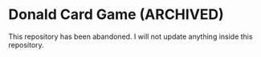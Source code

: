 # Donald Card Game (ARCHIVED)

This repository has been abandoned. I will not update anything inside this repository.
